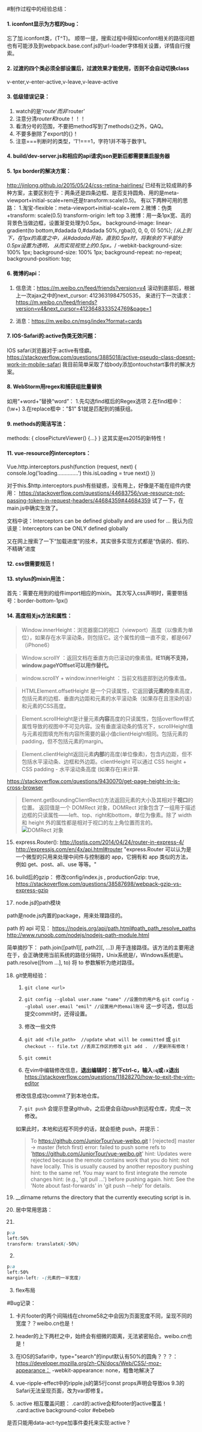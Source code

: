 #制作过程中的经验总结：

#### 1. iconfont显示为方框的bug：
忘了加.iconfont类，(T^T)。
顺带一提，搜索过程中得知iconfont相关的路径问题也有可能涉及到webpack.base.conf.js的url-loader字体相关设置，详情自行搜索。

#### 2. 过渡的四个类必须全部设置后，过渡效果才能使用，否则不会自动切换class
v-enter,v-enter-active,v-leave,v-leave-active

#### 3. 低级错误记录：
1. watch的是'$route'而非'$router'
2. 注意分清$router和$route！！！
3. 看清分号的范围，不要把method写到了methods{}之外，QAQ。
4. 不要多删除了export的{}！
5. 注意===判断时的类型，'1'!===1，字符1并不等于数字1。

#### 4. build/dev-server.js和相应的api请求json更新后都需要重启服务器

#### 5. 1px border的解决方案：
http://jinlong.github.io/2015/05/24/css-retina-hairlines/
已经有比较成熟的多种方案，主要区别在于：两条还是四条边框、是否支持圆角、用的是meta-viewport+initial-scale+rem还是transform:scale(0.5)。
有以下两种可用的思路：
1.淘宝-flexible：meta-viewport+initial-scale+rem
2.微博：伪类+transform: scale(0.5) transform-origin: left top
3.微博：用一条1px宽、高的背景色当做边框，设置渐变处理为0.5px。
    background-image: linear-gradient(to bottom,#dadada 0,#dadada 50%,rgba(0, 0, 0, 0) 50%);
    /*从上到下，在1px的高度之中，从#dadada开始，直到0.5px时，将剩余的下半部分0.5px设置为透明，
    从而实现视觉上的0.5px。*/
    -webkit-background-size: 100% 1px;
    background-size: 100% 1px;
    background-repeat: no-repeat;
    background-position: top;

#### 6. 微博的api：
1. 信息流：https://m.weibo.cn/feed/friends?version=v4
滚动到底部后，根据上一次ajax之中的next_cursor: 4123631984750535，
来进行下一次请求：https://m.weibo.cn/feed/friends?version=v4&next_cursor=4123648333524769&page=1

2. 消息：https://m.weibo.cn/msg/index?format=cards

#### 7. IOS-Safari的:active伪类无效问题：
IOS safari浏览器对于:active有怪癖。
https://stackoverflow.com/questions/3885018/active-pseudo-class-doesnt-work-in-mobile-safari
我目前简单采取了给body添加ontouchstart事件的解决方案。

#### 8. WebStorm用regex和捕获组批量替换
如用“+word+”替换“word”：
  1.先勾选find框后的Regex选项
  2.在find框中：(\w+)
  3.在replace框中："$1"
$1就是匹配到的捕获组。

#### 9. methods的简洁写法：
methods: {
      closePictureViewer() {...}
}
这其实是es2015的新特性！

#### 11. vue-resource的interceptors：

Vue.http.interceptors.push(function (request, next) {
  console.log('loading..............')
  this.isLoading = true
  next()
})

对于this.$http.interceptors.push有些疑惑，没有用上，好像是不能在组件内使用：
https://stackoverflow.com/questions/44683756/vue-resource-not-passing-token-in-request-headers/44684359#44684359
试了一下，在main.js中确实生效了。

文档中说：Interceptors can be defined globally and are used for ...
我认为应该是：Interceptors can be ONLY defined globally

又在网上搜索了一下“加载进度”的技术，其实很多实现方式都是“伪装的、假的、不精确”进度

#### 12. css很需要规范！

#### 13. stylus的mixin用法：
首先：需要在用到的组件import相应的mixin。
其次写入css声明时，需要带括号：border-bottom-1px()

#### 14. 高度相关js方法和属性：
> Window.innerHeight：浏览器窗口的视口（viewport）高度（以像素为单位），如果存在水平滚动条，则包括它。这个属性的值一直不变，都是667（iPhone6）

> Window.scrollY ：返回文档在垂直方向已滚动的像素值。**IE11尚不支持，window.pageYOffset可以用作替代。**

> window.scrollY + window.innerHeight ：当前文档底部到达的像素值。

> HTMLElement.offsetHeight 是一个只读属性，它返回**该元素的**像素高度，包括元素的边框、垂直内边距和元素的水平滚动条（如果存在且渲染的话）和元素的CSS高度。

> Element.scrollHeight是计量元素**内容**高度的只读属性，包括overflow样式属性导致的视图中不可见内容。没有垂直滚动条的情况下，scrollHeight值与元素视图填充所有内容所需要的最小值clientHeight相同。包括元素的padding，但不包括元素的margin。

> Element.clientHeight返回元素**内部**的高度(单位像素)，包含内边距，但不包括水平滚动条、边框和外边距。clientHeight 可以通过 CSS height + CSS padding - 水平滚动条高度 (如果存在)来计算.

https://stackoverflow.com/questions/9430070/get-page-height-in-js-cross-browser

> Element.getBoundingClientRect()方法返回元素的大小及其相对于**视口**的位置。
返回值是一个 DOMRect 对象，DOMRect 对象包含了一组用于描述边框的只读属性——left、top、right和bottom，单位为像素。除了 width 和 height 外的属性都是相对于视口的左上角位置而言的。
![DOMRect 对象](https://mdn.mozillademos.org/files/15087/rect.png)

15. express.Router():
http://lostjs.com/2014/04/24/router-in-express-4/
http://expressjs.com/en/4x/api.html#router
"express.Router 可以认为是一个微型的只用来处理中间件与控制器的 app，它拥有和 app 类似的方法，例如 get、post、all、use 等等。"

16. build后的gzip：
修改config/index.js , productionGzip: true,
https://stackoverflow.com/questions/38587698/webpack-gzip-vs-express-gzip

17. node.js的path模块

path是node.js内置的package，用来处理路径的。

path 的 api 可见：
https://nodejs.org/api/path.html#path_path_resolve_paths
http://www.runoob.com/nodejs/nodejs-path-module.html

简单摘抄下：
path.join([path1][, path2][, ...])
用于连接路径。该方法的主要用途在于，会正确使用当前系统的路径分隔符，Unix系统是/，Windows系统是\。
path.resolve([from ...], to)
将 to 参数解析为绝对路径。

18. git使用经验：
    1. `git clone <url>`

    2. `git config --global user.name "name" //设置你的用户名`
       `git config --global user.email "emil" //设置用户的email账号`
       这一步可选，但以后提交commit时，还得设置。

    3. 修改一些文件

    4. `git add <file_path>  //update what will be committed`
        或 `git checkout -- file.txt //丢弃工作区的修改`
        `git add .  //更新所有修改！`

    5. `git commit`

    6. 在vim中编辑修改信息，**退出编辑时：按下ctrl-c，输入`:q`或`:x`退出**
    https://stackoverflow.com/questions/11828270/how-to-exit-the-vim-editor

    修改信息成功commit了到本地仓库。

    7. `git push`
    会提示登录github，之后便会自动push到远程仓库，完成一次修改。

    如果此时，本地和远程不同步的话，就会拒绝 push，并提示：
     > To https://github.com/JuniorTour/vue-weibo.git
       ! [rejected]        master -> master (fetch first)
      error: failed to push some refs to 'https://github.com/JuniorTour/vue-weibo.git'
      hint: Updates were rejected because the remote contains work that you do
      hint: not have locally. This is usually caused by another repository pushing
      hint: to the same ref. You may want to first integrate the remote changes
      hint: (e.g., 'git pull ...') before pushing again.
      hint: See the 'Note about fast-forwards' in 'git push --help' for details.


19. __dirname returns the directory that the currently executing script is in.

20. 居中常用思路：
  1.
  ``` css
  p:a
  left:50%
  transform: translateX(-50%)
  ```
  2.
  ``` css
  p:a
  left:50%
  margin-left: -(元素的一半宽度)
  ```
  3. flex布局


#Bug记录：
1. 卡片footer的两个间隔线在chrome58之中会因为页面宽度不同，呈现不同的宽度？？weibo.cn也是！

2. header的上下两栏之中，始终会有细微的距离，无法紧密贴合。weibo.cn也是！

3. 在IOS的Safari中，type="search"的input默认有50%的圆角？？？：
https://developer.mozilla.org/zh-CN/docs/Web/CSS/-moz-appearance：
-webkit-appearance: none，粗鲁地解决了

4. vue-ripple-effect中的ripple.js的第5行const props声明会导致ios 9.3的Safari无法呈现页面，改为var即修复。

5. :active 相互覆盖问题：
.card的:active会和footer的active覆盖！
   .card:active
     background-color #ebebeb

是否只能用data-act-type加事件委托来实现:active？
